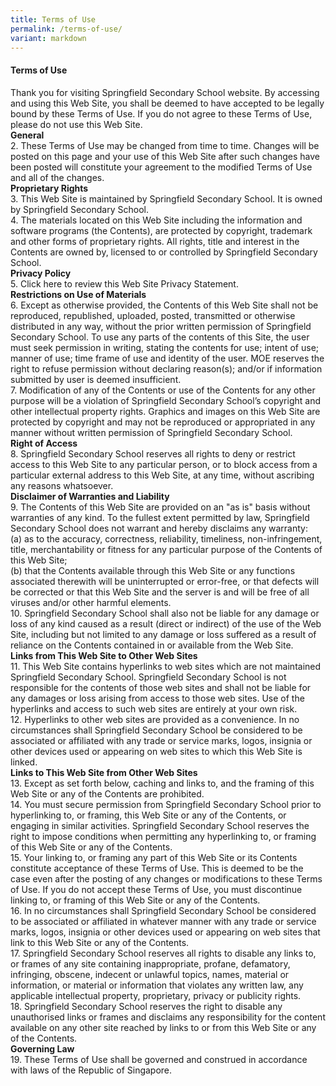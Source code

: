 ```yaml
---
title: Terms of Use
permalink: /terms-of-use/
variant: markdown
---
```

#### **Terms of Use**

Thank you for visiting Springfield Secondary School website. By accessing and using this Web Site, you shall be deemed to have accepted to be legally bound by these Terms of Use. If you do not agree to these Terms of Use, please do not use this Web Site. <br>
**General** <br>
2. These Terms of Use may be changed from time to time. Changes will be posted on this page and your use of this Web Site after such changes have been posted will constitute your agreement to the modified Terms of Use and all of the changes. 
<br>**Proprietary Rights**
<br>3. This Web Site is maintained by Springfield Secondary School. It is owned by Springfield Secondary School.
<br>4. The materials located on this Web Site including the information and software programs (the Contents), are protected by copyright, trademark and other forms of proprietary rights. All rights, title and interest in the Contents are owned by, licensed to or controlled by Springfield Secondary School. 
<br>**Privacy Policy**
<br>5. Click here to review this Web Site Privacy Statement. 
<br>**Restrictions on Use of Materials**
<br>6. Except as otherwise provided, the Contents of this Web Site shall not be reproduced, republished, uploaded, posted, transmitted or otherwise distributed in any way, without the prior written permission of Springfield Secondary School.  To use any parts of the contents of this Site, the user must seek permission in writing, stating the contents for use; intent of use; manner of use; time frame of use and identity of the user. MOE reserves the right to refuse permission without declaring reason(s); and/or if information submitted by user is deemed insufficient. 
<br>7. Modification of any of the Contents or use of the Contents for any other purpose will be a violation of Springfield Secondary School’s copyright and other intellectual property rights. Graphics and images on this Web Site are protected by copyright and may not be reproduced or appropriated in any manner without written permission of Springfield Secondary School.
<br>**Right of Access**
<br>8. Springfield Secondary School reserves all rights to deny or restrict access to this Web Site to any particular person, or to block access from a particular external address to this Web Site, at any time, without ascribing any reasons whatsoever. 
<br>**Disclaimer of Warranties and Liability** 
<br>9. The Contents of this Web Site are provided on an "as is" basis without warranties of any kind. To the fullest extent permitted by law, Springfield Secondary School does not warrant and hereby disclaims any warranty: 
<br>(a) as to the accuracy, correctness, reliability, timeliness, non-infringement, title, merchantability or fitness for any particular purpose of the Contents of this Web Site; 
<br>(b) that the Contents available through this Web Site or any functions associated therewith will be uninterrupted or error-free, or that defects will be corrected or that this Web Site and the server is and will be free of all viruses and/or other harmful elements. 
<br>10. Springfield Secondary School shall also not be liable for any damage or loss of any kind caused as a result (direct or indirect) of the use of the Web Site, including but not limited to any damage or loss suffered as a result of reliance on the Contents contained in or available from the Web Site. 
<br>**Links from This Web Site to Other Web Sites**
<br>11. This Web Site contains hyperlinks to web sites which are not maintained Springfield Secondary School. Springfield Secondary School is not responsible for the contents of those web sites and shall not be liable for any damages or loss arising from access to those web sites. Use of the hyperlinks and access to such web sites are entirely at your own risk. 
<br>12. Hyperlinks to other web sites are provided as a convenience. In no circumstances shall Springfield Secondary School be considered to be associated or affiliated with any trade or service marks, logos, insignia or other devices used or appearing on web sites to which this Web Site is linked. 
<br>**Links to This Web Site from Other Web Sites**<br>
13. Except as set forth below, caching and links to, and the framing of this Web Site or any of the Contents are prohibited. 
<br>14. You must secure permission from Springfield Secondary School prior to hyperlinking to, or framing, this Web Site or any of the Contents, or engaging in similar activities. Springfield Secondary School reserves the right to impose conditions when permitting any hyperlinking to, or framing of this Web Site or any of the Contents. 
<br>15. Your linking to, or framing any part of this Web Site or its Contents constitute acceptance of these Terms of Use. This is deemed to be the case even after the posting of any changes or modifications to these Terms of Use. If you do not accept these Terms of Use, you must discontinue linking to, or framing of this Web Site or any of the Contents. 
<br>16. In no circumstances shall Springfield Secondary School be considered to be associated or affiliated in whatever manner with any trade or service marks, logos, insignia or other devices used or appearing on web sites that link to this Web Site or any of the Contents. 
<br>17. Springfield Secondary School reserves all rights to disable any links to, or frames of any site containing inappropriate, profane, defamatory, infringing, obscene, indecent or unlawful topics, names, material or information, or material or information that violates any written law, any applicable intellectual property, proprietary, privacy or publicity rights. 
<br>18. Springfield Secondary School reserves the right to disable any unauthorised links or frames and disclaims any responsibility for the content available on any other site reached by links to or from this Web Site or any of the Contents. 
<br> **Governing Law**
<br>19. These Terms of Use shall be governed and construed in accordance with laws of the Republic of Singapore.